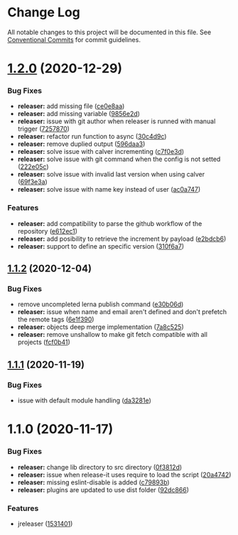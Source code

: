 # Change Log

All notable changes to this project will be documented in this file.
See [Conventional Commits](https://conventionalcommits.org) for commit guidelines.

# [1.2.0](https://github.com/justia/front-end-projects/compare/@justia/releaser@1.1.2...@justia/releaser@1.2.0) (2020-12-29)


### Bug Fixes

* **releaser:** add missing file ([ce0e8aa](https://github.com/justia/front-end-projects/commit/ce0e8aa694bb96b5394679257d9044c5894c01ab))
* **releaser:** add missing variable ([9856e2d](https://github.com/justia/front-end-projects/commit/9856e2dcf2cf1237146fd429ccb61f125115ed5d))
* **releaser:** issue with git author when releaser is runned with manual trigger ([7257870](https://github.com/justia/front-end-projects/commit/72578709f165a2f215fa693839054ebbe06c583f))
* **releaser:** refactor run function to async ([30c4d9c](https://github.com/justia/front-end-projects/commit/30c4d9c140c4abeb61b1cd40c395575d0c154e3e))
* **releaser:** remove duplied output ([596daa3](https://github.com/justia/front-end-projects/commit/596daa34708528fb274514fad0f1f8eeff4a89bb))
* **releaser:** solve issue with calver incrementing ([c7f0e3d](https://github.com/justia/front-end-projects/commit/c7f0e3dc41090e94add89a8603116cf6a5a82b4e))
* **releaser:** solve issue with git command when the config is not setted ([222e05c](https://github.com/justia/front-end-projects/commit/222e05c62653f0f6bbb00cd17cbe6fddf6f41d7f))
* **releaser:** solve issue with invalid last version when using calver ([69f3e3a](https://github.com/justia/front-end-projects/commit/69f3e3a5d77c6b3f66e013dee65d662df9066f3e))
* **releaser:** solve issue with name key instead of user ([ac0a747](https://github.com/justia/front-end-projects/commit/ac0a747f811d7b0eb7f0f3b1b49ae1fc1c71a96d))


### Features

* **releaser:** add compatibility to parse the github workflow of the repository ([e612ec1](https://github.com/justia/front-end-projects/commit/e612ec16d8ece44f91710d06248b5634fe7645e8))
* **releaser:** add posibility to retrieve the increment by payload ([e2bdcb6](https://github.com/justia/front-end-projects/commit/e2bdcb636d92efd91c2b47ea71494e1e832d12ec))
* **releaser:** support to define an specific version ([310f6a7](https://github.com/justia/front-end-projects/commit/310f6a77b6af43495fe57fc0b4f38561d0a6129f))





## [1.1.2](https://github.com/justia/front-end-projects/compare/@justia/releaser@1.1.1...@justia/releaser@1.1.2) (2020-12-04)


### Bug Fixes

* remove uncompleted lerna publish command ([e30b06d](https://github.com/justia/front-end-projects/commit/e30b06d7632c0a4185c3eca6bc795cc7d05ec48e))
* **releaser:** issue when name and email aren't defined and don't prefetch the remote tags ([6e1f390](https://github.com/justia/front-end-projects/commit/6e1f390df2f036ca4a1e0d9ba9dc45a74341312a))
* **releaser:** objects deep merge implementation ([7a8c525](https://github.com/justia/front-end-projects/commit/7a8c52521138740ba18a3cbc4d5152c651ebd3a2))
* **releaser:** remove unshallow to make git fetch compatible with all projects ([fcf0b41](https://github.com/justia/front-end-projects/commit/fcf0b41f55b43b8539979a52b0c474821b041f17))





## [1.1.1](https://github.com/justia/front-end-projects/compare/@justia/releaser@1.1.0...@justia/releaser@1.1.1) (2020-11-19)


### Bug Fixes

* issue with default module handling ([da3281e](https://github.com/justia/front-end-projects/commit/da3281e524bb3ae6da768b10fe23af3b9992e758))





# 1.1.0 (2020-11-17)


### Bug Fixes

* **releaser:** change lib directory to src directory ([0f3812d](https://github.com/justia/front-end-projects/commit/0f3812d461a55253e6ee02297ddd432569681be8))
* **releaser:** issue when release-it uses require to load the script ([20a4742](https://github.com/justia/front-end-projects/commit/20a4742ab2871a5652af77c2c29ef42aa81eb576))
* **releaser:** missing eslint-disable is added ([c79893b](https://github.com/justia/front-end-projects/commit/c79893bf7d263003bba0b936ddcdb57f6b9152c2))
* **releaser:** plugins are updated to use dist folder ([92dc866](https://github.com/justia/front-end-projects/commit/92dc866694944459c9fc9a6f62c96168eab4825a))


### Features

* jreleaser ([1531401](https://github.com/justia/front-end-projects/commit/15314016d36525467dad67d59f642b4654328984))
